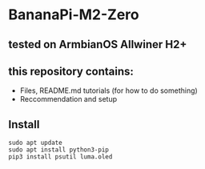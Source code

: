 # BananaPi-M2-Zero
## tested on ArmbianOS Allwiner H2+
## this repository contains:
- Files, README.md tutorials (for how to do something)
- Reccommendation and setup
## Install
```
sudo apt update
sudo apt install python3-pip
pip3 install psutil luma.oled
```
